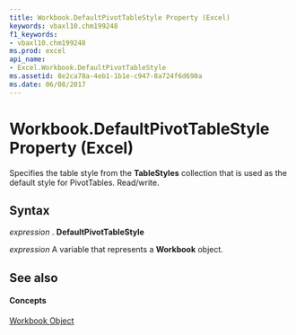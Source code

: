 ```yaml
---
title: Workbook.DefaultPivotTableStyle Property (Excel)
keywords: vbaxl10.chm199248
f1_keywords:
- vbaxl10.chm199248
ms.prod: excel
api_name:
- Excel.Workbook.DefaultPivotTableStyle
ms.assetid: 8e2ca78a-4eb1-1b1e-c947-8a724f6d690a
ms.date: 06/08/2017
---
```



# Workbook.DefaultPivotTableStyle Property (Excel)

Specifies the table style from the **TableStyles** collection that is used as the default style for PivotTables. Read/write.


## Syntax

 _expression_ . **DefaultPivotTableStyle**

 _expression_ A variable that represents a **Workbook** object.


## See also


#### Concepts


[Workbook Object](workbook-object-excel.md)

